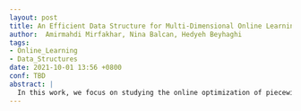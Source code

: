 ```yaml
---
layout: post
title: An Efficient Data Structure for Multi-Dimensional Online Learning
author:  Amirmahdi Mirfakhar, Nina Balcan, Hedyeh Beyhaghi
tags:
- Online_Learning
- Data_Structures
date: 2021-10-01 13:56 +0800
conf: TBD
abstract: |
  In this work, we focus on studying the online optimization of piecewise constant or linear functions, motivated by the need to select effective and optimal parameters while learning.
---
```

